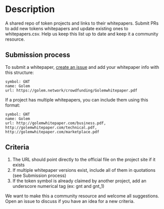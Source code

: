 # Description

A shared repo of token projects and links to their whitepapers. Submit PRs to add new tokens whitepapers and update existing ones to whitepapers.csv. Help us keep this list up to date and keep it a community resource.

## Submission process

To submit a whitepaper, [create an issue](https://help.github.com/articles/creating-an-issue/) and add your whitepaper info with this structure:  

```
symbol: GNT
name: Golem
url: https://golem.network/crowdfunding/Golemwhitepaper.pdf
```

If a project has multiple whitepapers, you can include them using this format:

```
symbol: GNT
name: Golem
url: http://golemwhitepaper.com/business.pdf, http://golemwhitepaper.com/technical.pdf, http://golemwhitepaper.com/marketplace.pdf
```

## Criteria
1. The URL should point directly to the official file on the project site if it exists
2. If multiple whitepaper versions exist, include all of them in quotations (see Submission process)
3. If the token symbol is already claimed by another project, add an underscore numerical tag (ex: gnt and gnt_1)


We want to make this a community resource and welcome all suggestions. Open an issue to discuss if you have an idea for a new criteria. 
